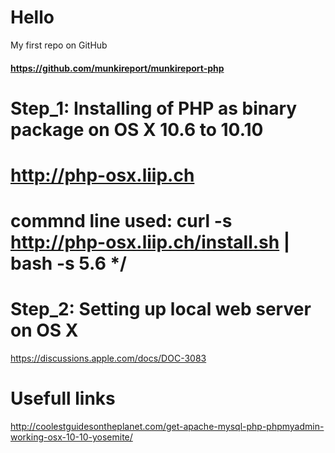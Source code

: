 # Hello
My first repo on GitHub
#### https://github.com/munkireport/munkireport-php
# Step_1: Installing of PHP as binary package on OS X 10.6 to 10.10
# http://php-osx.liip.ch 
# commnd line used: curl -s http://php-osx.liip.ch/install.sh | bash -s 5.6 */

# Step_2: Setting up local web server on OS X
 https://discussions.apple.com/docs/DOC-3083 

# Usefull links
http://coolestguidesontheplanet.com/get-apache-mysql-php-phpmyadmin-working-osx-10-10-yosemite/

